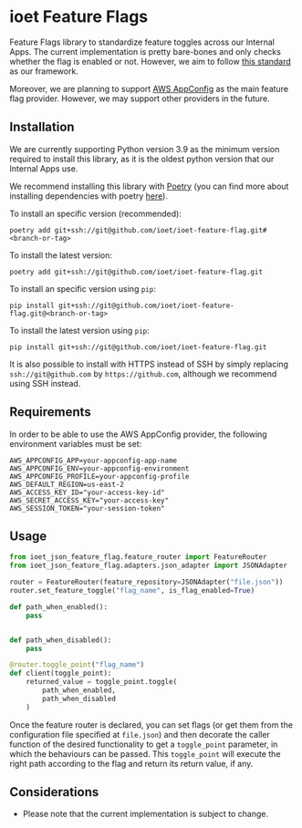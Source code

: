 # ioet Feature Flags

Feature Flags library to standardize feature toggles across our Internal Apps.
The current implementation is pretty bare-bones and only checks whether the flag is enabled or not.
However, we aim to follow [this standard](https://martinfowler.com/articles/feature-toggles.html) as our framework.

Moreover, we are planning to support [AWS AppConfig](https://docs.aws.amazon.com/appconfig/latest/userguide/what-is-appconfig.html) as the main feature flag provider. However, we may support other providers in the future.


## Installation
We are currently supporting Python version 3.9 as the minimum version required to install this library, as it is the oldest python version that our Internal Apps use.

We recommend installing this library with [Poetry](https://python-poetry.org/) (you can find more about installing dependencies with poetry [here](https://python-poetry.org/docs/cli/#add)).

To install an specific version (recommended):
```shell
poetry add git+ssh://git@github.com/ioet/ioet-feature-flag.git#<branch-or-tag>
```

To install the latest version:
```shell
poetry add git+ssh://git@github.com/ioet/ioet-feature-flag.git
```

To install an specific version using `pip`:
```
pip install git+ssh://git@github.com/ioet/ioet-feature-flag.git@<branch-or-tag>
```

To install the latest version using `pip`:
```
pip install git+ssh://git@github.com/ioet/ioet-feature-flag.git
```

It is also possible to install with HTTPS instead of SSH by simply replacing `ssh://git@github.com` by `https://github.com`, although we recommend using SSH instead.


## Requirements
In order to be able to use the AWS AppConfig provider, the following environment variables must be set:
```
AWS_APPCONFIG_APP=your-appconfig-app-name
AWS_APPCONFIG_ENV=your-appconfig-environment
AWS_APPCONFIG_PROFILE=your-appconfig-profile
AWS_DEFAULT_REGION=us-east-2
AWS_ACCESS_KEY_ID="your-access-key-id"
AWS_SECRET_ACCESS_KEY="your-access-key"
AWS_SESSION_TOKEN="your-session-token"
```


## Usage

```python
from ioet_json_feature_flag.feature_router import FeatureRouter
from ioet_json_feature_flag.adapters.json_adapter import JSONAdapter

router = FeatureRouter(feature_repository=JSONAdapter("file.json"))
router.set_feature_toggle("flag_name", is_flag_enabled=True)

def path_when_enabled():
    pass


def path_when_disabled():
    pass

@router.toggle_point("flag_name")
def client(toggle_point):
    returned_value = toggle_point.toggle(
        path_when_enabled,
        path_when_disabled
    )
```

Once the feature router is declared, you can set flags (or get them from the 
configuration file specified at `file.json`) and then decorate the caller 
function of the desired functionality to get a `toggle_point` parameter, in which the behaviours can be passed. This `toggle_point` will execute the right path according to the flag and return its return value, if any.


## Considerations
- Please note that the current implementation is subject to change.
